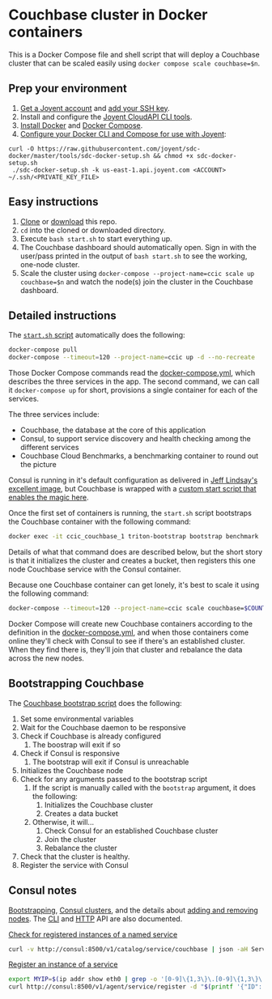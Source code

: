 # Couchbase cluster in Docker containers

This is a Docker Compose file and shell script that will deploy a Couchbase cluster that can be scaled easily using `docker compose scale couchbase=$n`.

## Prep your environment

1. [Get a Joyent account](https://my.joyent.com/landing/signup/) and [add your SSH key](https://docs.joyent.com/public-cloud/getting-started).
1. Install and configure the [Joyent CloudAPI CLI tools](https://apidocs.joyent.com/cloudapi/#getting-started).
1. [Install Docker](https://docs.docker.com/installation/#installation) and [Docker Compose](https://docs.docker.com/compose/install/).
1. [Configure your Docker CLI and Compose for use with Joyent](https://apidocs.joyent.com/docker):

```
curl -O https://raw.githubusercontent.com/joyent/sdc-docker/master/tools/sdc-docker-setup.sh && chmod +x sdc-docker-setup.sh
 ./sdc-docker-setup.sh -k us-east-1.api.joyent.com <ACCOUNT> ~/.ssh/<PRIVATE_KEY_FILE>
```

## Easy instructions

1. [Clone](git@github.com:misterbisson/clustered-couchbase-in-containers.git) or [download](https://github.com/misterbisson/clustered-couchbase-in-containers/archive/master.zip) this repo.
1. `cd` into the cloned or downloaded directory.
1. Execute `bash start.sh` to start everything up.
1. The Couchbase dashboard should automatically open. Sign in with the user/pass printed in the output of `bash start.sh` to see the working, one-node cluster.
1. Scale the cluster using `docker-compose --project-name=ccic scale up couchbase=$n` and watch the node(s) join the cluster in the Couchbase dashboard.

## Detailed instructions

The [`start.sh` script](https://github.com/misterbisson/clustered-couchbase-in-containers/blob/master/start.sh) automatically does the following:

```bash
docker-compose pull
docker-compose --timeout=120 --project-name=ccic up -d --no-recreate
```

Those Docker Compose commands read the [docker-compose.yml](https://github.com/misterbisson/clustered-couchbase-in-containers/blob/master/docker-compose.yml), which describes the three services in the app. The second command, we can call it `docker-compose up` for short, provisions a single container for each of the services.

The three services include:

- Couchbase, the database at the core of this application
- Consul, to support service discovery and health checking among the different services
- Couchbase Cloud Benchmarks, a benchmarking container to round out the picture

Consul is running in it's default configuration as delivered in [Jeff Lindsay's excellent image](https://registry.hub.docker.com/u/progrium/consul/), but Couchbase is wrapped with a [custom start script that enables the magic here](https://github.com/misterbisson/triton-couchbase/blob/master/bin/triton-bootstrap).

Once the first set of containers is running, the `start.sh` script bootstraps the Couchbase container with the following command:

```bash
docker exec -it ccic_couchbase_1 triton-bootstrap bootstrap benchmark
```
Details of what that command does are described below, but the short story is that it initializes the cluster and creates a bucket, then registers this one node Couchbase service with the Consul container.

Because one Couchbase container can get lonely, it's best to scale it using the following command:

```bash
docker-compose --timeout=120 --project-name=ccic scale couchbase=$COUNT
```

Docker Compose will create new Couchbase containers according to the definition in the [docker-compose.yml](https://github.com/misterbisson/clustered-couchbase-in-containers/blob/master/docker-compose.yml), and when those containers come online they'll check with Consul to see if there's an established cluster. When they find there is, they'll join that cluster and rebalance the data across the new nodes.

## Bootstrapping Couchbase

The [Couchbase bootstrap script](https://github.com/misterbisson/triton-couchbase/blob/master/bin/triton-bootstrap) does the following:

1. Set some environmental variables
1. Wait for the Couchbase daemon to be responsive
1. Check if Couchbase is already configured
    1. The boostrap will exit if so
1. Check if Consul is responsive
    1. The bootstrap will exit if Consul is unreachable
1. Initializes the Couchbase node
1. Check for any arguments passed to the bootstrap script
    1. If the script is manually called with the `bootstrap` argument, it does the following:
        1. Initializes the Couchbase cluster
        1. Creates a data bucket
    1. Otherwise, it will...
        1. Check Consul for an established Couchbase cluster
        1. Join the cluster
        1. Rebalance the cluster
1. Check that the cluster is healthy.
1. Register the service with Consul

## Consul notes

[Bootstrapping](https://www.consul.io/docs/guides/bootstrapping.html), [Consul clusters](https://www.consul.io/intro/getting-started/join.html), and the details about [adding and removing nodes](https://www.consul.io/docs/guides/servers.html). The [CLI](https://www.consul.io/docs/commands/index.html) and [HTTP](https://www.consul.io/docs/agent/http.html) API are also documented.

[Check for registered instances of a named service](https://www.consul.io/docs/agent/http/catalog.html#catalog_service)

```bash
curl -v http://consul:8500/v1/catalog/service/couchbase | json -aH ServiceAddress
```

[Register an instance of a service](https://www.consul.io/docs/agent/http/catalog.html#catalog_register)

```bash
export MYIP=$(ip addr show eth0 | grep -o '[0-9]\{1,3\}\.[0-9]\{1,3\}\.[0-9]\{1,3\}\.[0-9]\{1,3\}')
curl http://consul:8500/v1/agent/service/register -d "$(printf '{"ID": "couchbase-%s","Name": "couchbase","Address": "%s"}' $MYIP $MYIP)"
```